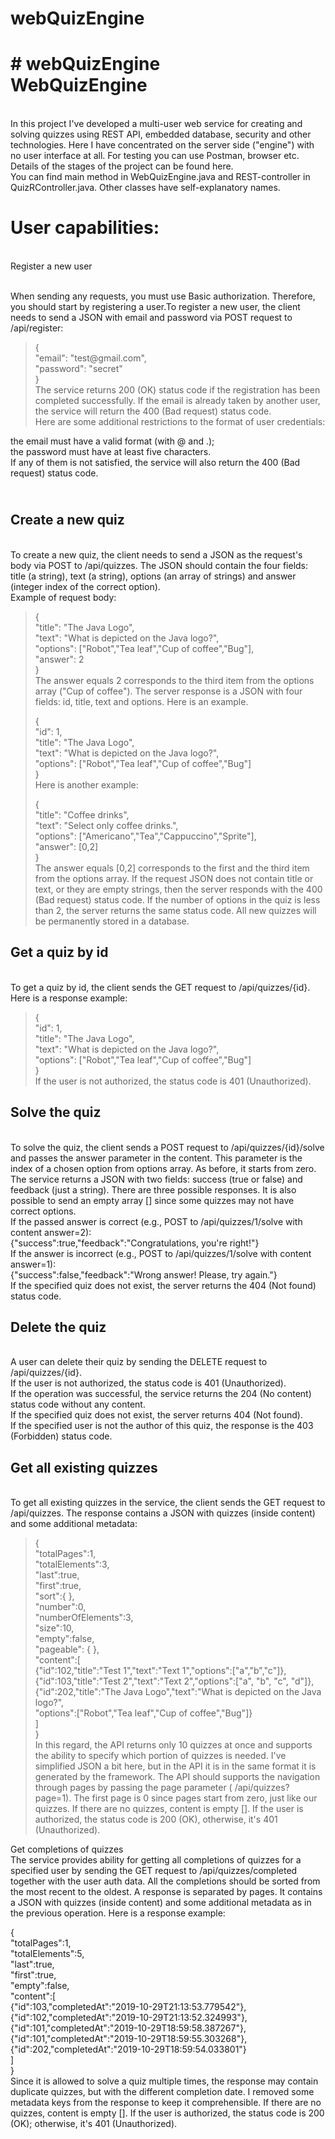 # webQuizEngine
<!-- #######  YAY, I AM THE SOURCE EDITOR! #########-->
<h1 style="text-align: left;"># webQuizEngine<br /><strong>WebQuizEngine</strong></h1>
<p><br />In this project I've developed a multi-user web service for creating and solving quizzes using REST API, embedded database, security and other technologies. Here I have concentrated on the server side ("engine") with no user interface at all. For testing you can use Postman, browser etc.<br />Details of the stages of the project can be found here.<br />You can find main method in WebQuizEngine.java and REST-controller in QuizRController.java. Other classes have self-explanatory names.</p>
<h1>User capabilities:</h1>
<p><br />Register a new user</p>
<p><br />When sending any requests, you must use Basic authorization. Therefore, you should start by registering a user.To register a new user, the client needs to send a JSON with email and password via POST request to /api/register:</p>
<blockquote>
<p>{<br />"email": "test@gmail.com",<br />"password": "secret"<br />}<br />The service returns 200 (OK) status code if the registration has been completed successfully. If the email is already taken by another user, the service will return the 400 (Bad request) status code.<br />Here are some additional restrictions to the format of user credentials:</p>
</blockquote>
<p>the email must have a valid format (with @ and .);<br />the password must have at least five characters.<br />If any of them is not satisfied, the service will also return the 400 (Bad request) status code.</p>
<h2><br />Create a new quiz</h2>
<p><br />To create a new quiz, the client needs to send a JSON as the request's body via POST to /api/quizzes. The JSON should contain the four fields: title (a string), text (a string), options (an array of strings) and answer (integer index of the correct option).<br />Example of request body:</p>
<blockquote>
<p>{<br />"title": "The Java Logo",<br />"text": "What is depicted on the Java logo?",<br />"options": ["Robot","Tea leaf","Cup of coffee","Bug"],<br />"answer": 2<br />}<br />The answer equals 2 corresponds to the third item from the options array ("Cup of coffee"). The server response is a JSON with four fields: id, title, text and options. Here is an example.</p>
<p>{<br />"id": 1,<br />"title": "The Java Logo",<br />"text": "What is depicted on the Java logo?",<br />"options": ["Robot","Tea leaf","Cup of coffee","Bug"]<br />}<br />Here is another example:</p>
<p>{<br />"title": "Coffee drinks",<br />"text": "Select only coffee drinks.",<br />"options": ["Americano","Tea","Cappuccino","Sprite"],<br />"answer": [0,2]<br />}<br />The answer equals [0,2] corresponds to the first and the third item from the options array. If the request JSON does not contain title or text, or they are empty strings, then the server responds with the 400 (Bad request) status code. If the number of options in the quiz is less than 2, the server returns the same status code. All new quizzes will be permanently stored in a database.</p>
</blockquote>
<h2>Get a quiz by id</h2>
<p><br />To get a quiz by id, the client sends the GET request to /api/quizzes/{id}.<br />Here is a response example:</p>
<blockquote>
<p>{<br />"id": 1,<br />"title": "The Java Logo",<br />"text": "What is depicted on the Java logo?",<br />"options": ["Robot","Tea leaf","Cup of coffee","Bug"]<br />}<br />If the user is not authorized, the status code is 401 (Unauthorized).</p>
</blockquote>
<h2>Solve the quiz</h2>
<p><br />To solve the quiz, the client sends a POST request to /api/quizzes/{id}/solve and passes the answer parameter in the content. This parameter is the index of a chosen option from options array. As before, it starts from zero. The service returns a JSON with two fields: success (true or false) and feedback (just a string). There are three possible responses. It is also possible to send an empty array [] since some quizzes may not have correct options.<br />If the passed answer is correct (e.g., POST to /api/quizzes/1/solve with content answer=2):<br />{"success":true,"feedback":"Congratulations, you're right!"}<br />If the answer is incorrect (e.g., POST to /api/quizzes/1/solve with content answer=1):<br />{"success":false,"feedback":"Wrong answer! Please, try again."}<br />If the specified quiz does not exist, the server returns the 404 (Not found) status code.</p>
<h2>Delete the quiz</h2>
<p><br />A user can delete their quiz by sending the DELETE request to /api/quizzes/{id}.<br />If the user is not authorized, the status code is 401 (Unauthorized).<br />If the operation was successful, the service returns the 204 (No content) status code without any content.<br />If the specified quiz does not exist, the server returns 404 (Not found).<br />If the specified user is not the author of this quiz, the response is the 403 (Forbidden) status code.</p>
<h2>Get all existing quizzes</h2>
<p><br />To get all existing quizzes in the service, the client sends the GET request to /api/quizzes. The response contains a JSON with quizzes (inside content) and some additional metadata:</p>
<blockquote>
<p>{<br />"totalPages":1,<br />"totalElements":3,<br />"last":true,<br />"first":true,<br />"sort":{ },<br />"number":0,<br />"numberOfElements":3,<br />"size":10,<br />"empty":false,<br />"pageable": { },<br />"content":[<br />{"id":102,"title":"Test 1","text":"Text 1","options":["a","b","c"]},<br />{"id":103,"title":"Test 2","text":"Text 2","options":["a", "b", "c", "d"]},<br />{"id":202,"title":"The Java Logo","text":"What is depicted on the Java logo?",<br />"options":["Robot","Tea leaf","Cup of coffee","Bug"]}<br />]<br />}<br />In this regard, the API returns only 10 quizzes at once and supports the ability to specify which portion of quizzes is needed. I've simplified JSON a bit here, but in the API it is in the same format it is generated by the framework. The API should supports the navigation through pages by passing the page parameter ( /api/quizzes?page=1). The first page is 0 since pages start from zero, just like our quizzes. If there are no quizzes, content is empty []. If the user is authorized, the status code is 200 (OK), otherwise, it's 401 (Unauthorized).</p>
</blockquote>
<p>Get completions of quizzes<br />The service provides ability for getting all completions of quizzes for a specified user by sending the GET request to /api/quizzes/completed together with the user auth data. All the completions should be sorted from the most recent to the oldest. A response is separated by pages. It contains a JSON with quizzes (inside content) and some additional metadata as in the previous operation. Here is a response example:</p>
<p>{<br />"totalPages":1,<br />"totalElements":5,<br />"last":true,<br />"first":true,<br />"empty":false,<br />"content":[<br />{"id":103,"completedAt":"2019-10-29T21:13:53.779542"},<br />{"id":102,"completedAt":"2019-10-29T21:13:52.324993"},<br />{"id":101,"completedAt":"2019-10-29T18:59:58.387267"},<br />{"id":101,"completedAt":"2019-10-29T18:59:55.303268"},<br />{"id":202,"completedAt":"2019-10-29T18:59:54.033801"}<br />]<br />}<br />Since it is allowed to solve a quiz multiple times, the response may contain duplicate quizzes, but with the different completion date. I removed some metadata keys from the response to keep it comprehensible. If there are no quizzes, content is empty []. If the user is authorized, the status code is 200 (OK); otherwise, it's 401 (Unauthorized).</p>
<p><strong>&nbsp;</strong></p>
